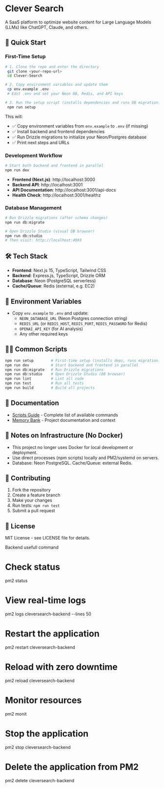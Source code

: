 # Clever Search

A SaaS platform to optimize website content for Large Language Models (LLMs) like ChatGPT, Claude, and others.

## 🚀 Quick Start

### First-Time Setup
```bash
# 1. Clone the repo and enter the directory
 git clone <your-repo-url>
 cd Clever-Search

# 2. Copy environment variables and update them
 cp env.example .env
 # Edit .env and set your Neon DB, Redis, and API keys

# 3. Run the setup script (installs dependencies and runs DB migration)
 npm run setup
```

This will:
- ✅ Copy environment variables from `env.example` to `.env` (if missing)
- ✅ Install backend and frontend dependencies
- ✅ Run Drizzle migrations to initialize your Neon/Postgres database
- ✅ Print next steps and URLs

### Development Workflow
```bash
# Start both backend and frontend in parallel
npm run dev
```
- **Frontend (Next.js)**: http://localhost:3000
- **Backend API**: http://localhost:3001
- **API Documentation**: http://localhost:3001/api-docs
- **Health Check**: http://localhost:3001/healthz

### Database Management
```bash
# Run Drizzle migrations (after schema changes)
npm run db:migrate

# Open Drizzle Studio (visual DB browser)
npm run db:studio
# Then visit: http://localhost:4983
```

## 🛠️ Tech Stack
- **Frontend**: Next.js 15, TypeScript, Tailwind CSS
- **Backend**: Express.js, TypeScript, Drizzle ORM
- **Database**: Neon (PostgreSQL serverless)
- **Cache/Queue**: Redis (external, e.g. EC2)

## 📝 Environment Variables
- Copy `env.example` to `.env` and update:
  - `NEON_DATABASE_URL` (Neon Postgres connection string)
  - `REDIS_URL` (or `REDIS_HOST`, `REDIS_PORT`, `REDIS_PASSWORD` for Redis)
  - `OPENAI_API_KEY` (for AI analysis)
  - Any other required keys

## 🧑‍💻 Common Scripts
```bash
npm run setup        # First-time setup (installs deps, runs migration)
npm run dev          # Start backend and frontend in parallel
npm run db:migrate   # Run Drizzle migrations
npm run db:studio    # Open Drizzle Studio (DB browser)
npm run lint         # Lint all code
npm run test         # Run all tests
npm run build        # Build all projects
```

## 🧠 Documentation
- [Scripts Guide](SCRIPTS_GUIDE.md) - Complete list of available commands
- [Memory Bank](memory/) - Project documentation and context

## 🧾 Notes on Infrastructure (No Docker)
- This project no longer uses Docker for local development or deployment.
- Use direct processes (npm scripts) locally and PM2/systemd on servers.
- Database: Neon PostgreSQL. Cache/Queue: external Redis.

## 🏁 Contributing
1. Fork the repository
2. Create a feature branch
3. Make your changes
4. Run tests: `npm run test`
5. Submit a pull request

## 📄 License
MIT License - see LICENSE file for details. 



Backend usefull command
# Check status
pm2 status

# View real-time logs
pm2 logs cleversearch-backend --lines 50

# Restart the application
pm2 restart cleversearch-backend

# Reload with zero downtime
pm2 reload cleversearch-backend

# Monitor resources
pm2 monit

# Stop the application
pm2 stop cleversearch-backend

# Delete the application from PM2
pm2 delete cleversearch-backend
